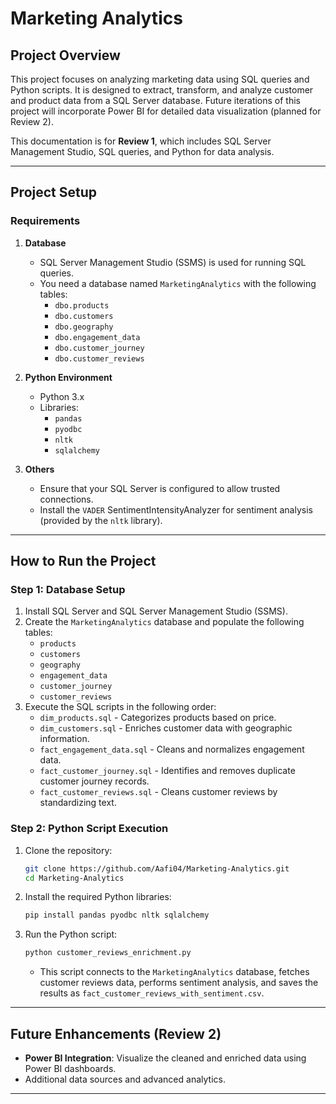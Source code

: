 # Marketing Analytics

## Project Overview

This project focuses on analyzing marketing data using SQL queries and Python scripts. It is designed to extract, transform, and analyze customer and product data from a SQL Server database. Future iterations of this project will incorporate Power BI for detailed data visualization (planned for Review 2).

This documentation is for **Review 1**, which includes SQL Server Management Studio, SQL queries, and Python for data analysis.

---

## Project Setup

### Requirements

1. **Database**
   - SQL Server Management Studio (SSMS) is used for running SQL queries.
   - You need a database named `MarketingAnalytics` with the following tables:
     - `dbo.products`
     - `dbo.customers`
     - `dbo.geography`
     - `dbo.engagement_data`
     - `dbo.customer_journey`
     - `dbo.customer_reviews`

2. **Python Environment**
   - Python 3.x
   - Libraries:
     - `pandas`
     - `pyodbc`
     - `nltk`
     - `sqlalchemy`

3. **Others**
   - Ensure that your SQL Server is configured to allow trusted connections.
   - Install the `VADER` SentimentIntensityAnalyzer for sentiment analysis (provided by the `nltk` library).

---

## How to Run the Project

### Step 1: Database Setup

1. Install SQL Server and SQL Server Management Studio (SSMS).
2. Create the `MarketingAnalytics` database and populate the following tables:
   - `products`
   - `customers`
   - `geography`
   - `engagement_data`
   - `customer_journey`
   - `customer_reviews`
3. Execute the SQL scripts in the following order:
   - `dim_products.sql` - Categorizes products based on price.
   - `dim_customers.sql` - Enriches customer data with geographic information.
   - `fact_engagement_data.sql` - Cleans and normalizes engagement data.
   - `fact_customer_journey.sql` - Identifies and removes duplicate customer journey records.
   - `fact_customer_reviews.sql` - Cleans customer reviews by standardizing text.

### Step 2: Python Script Execution

1. Clone the repository:
   ```bash
   git clone https://github.com/Aafi04/Marketing-Analytics.git
   cd Marketing-Analytics
   ```
2. Install the required Python libraries:
   ```bash
   pip install pandas pyodbc nltk sqlalchemy
   ```
3. Run the Python script:
   ```bash
   python customer_reviews_enrichment.py
   ```
   - This script connects to the `MarketingAnalytics` database, fetches customer reviews data, performs sentiment analysis, and saves the results as `fact_customer_reviews_with_sentiment.csv`.

---

## Future Enhancements (Review 2)

- **Power BI Integration**: Visualize the cleaned and enriched data using Power BI dashboards.
- Additional data sources and advanced analytics.

---
